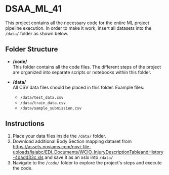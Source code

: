 # DSAA_ML_41

This project contains all the necessary code for the entire ML project pipeline execution. In order to make it work, insert all datasets into the `/data/` folder as shown below.

## Folder Structure

- **/code/**  
  This folder contains all the code files. The different steps of the project are organized into separate scripts or notebooks within this folder.

- **/data/**  
  All CSV data files should be placed in this folder. Example files:
  
  - `/data/test_data.csv`
  - `/data/train_data.csv`
  - `/data/sample_submission.csv`

## Instructions

1. Place your data files inside the `/data/` folder.
3. Download additional Body Section mapping dataset from  https://assets.noviams.com/novi-file-uploads/iaiabc/EDI_Documents/WCIO_InjuryDescriptionTableandHistory-4dadd33c.xls and save it as an xslx into `/data/`
2. Navigate to the `/code/` folder to explore the project's steps and execute the code.